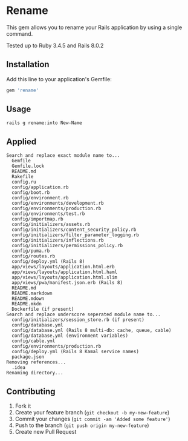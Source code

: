 # Rename

This gem allows you to rename your Rails application by using a single command.

Tested up to Ruby 3.4.5 and Rails 8.0.2

## Installation

Add this line to your application's Gemfile:

```ruby
gem 'rename'
```

## Usage

```
rails g rename:into New-Name
```

## Applied

```
Search and replace exact module name to...
  Gemfile
  Gemfile.lock
  README.md
  Rakefile
  config.ru
  config/application.rb
  config/boot.rb
  config/environment.rb
  config/environments/development.rb
  config/environments/production.rb
  config/environments/test.rb
  config/importmap.rb
  config/initializers/assets.rb
  config/initializers/content_security_policy.rb
  config/initializers/filter_parameter_logging.rb
  config/initializers/inflections.rb
  config/initializers/permissions_policy.rb
  config/puma.rb
  config/routes.rb
  config/deploy.yml (Rails 8)
  app/views/layouts/application.html.erb
  app/views/layouts/application.html.haml
  app/views/layouts/application.html.slim
  app/views/pwa/manifest.json.erb (Rails 8)
  README.md
  README.markdown
  README.mdown
  README.mkdn
  Dockerfile (if present)
Search and replace underscore seperated module name to...
  config/initializers/session_store.rb (if present)
  config/database.yml
  config/database.yml (Rails 8 multi-db: cache, queue, cable)
  config/database.yml (environment variables)
  config/cable.yml
  config/environments/production.rb
  config/deploy.yml (Rails 8 Kamal service names)
  package.json
Removing references...
  .idea
Renaming directory...
```

## Contributing

1. Fork it
2. Create your feature branch (`git checkout -b my-new-feature`)
3. Commit your changes (`git commit -am 'Added some feature'`)
4. Push to the branch (`git push origin my-new-feature`)
5. Create new Pull Request

